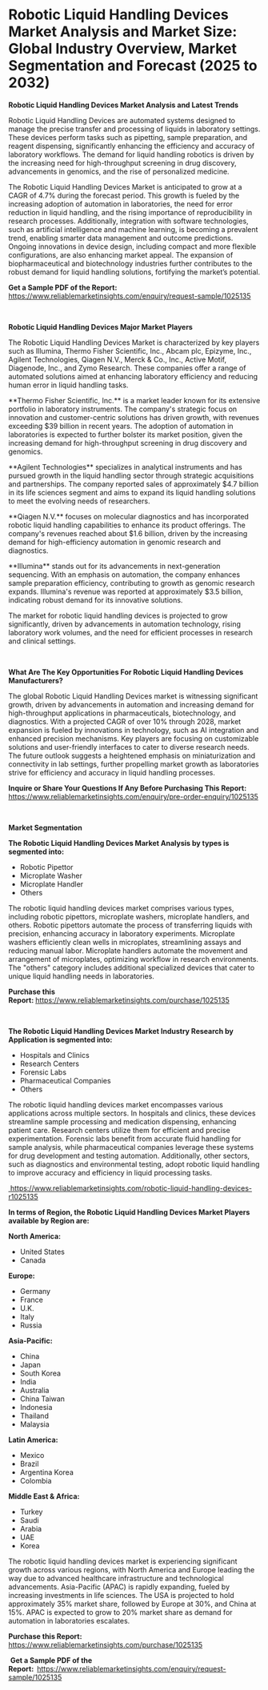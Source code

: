 <p><h1>Robotic Liquid Handling Devices Market Analysis and Market Size: Global Industry Overview, Market Segmentation and Forecast (2025 to 2032)</h1></p><p><strong>Robotic Liquid Handling Devices Market Analysis and Latest Trends</strong></p>
<p><p>Robotic Liquid Handling Devices are automated systems designed to manage the precise transfer and processing of liquids in laboratory settings. These devices perform tasks such as pipetting, sample preparation, and reagent dispensing, significantly enhancing the efficiency and accuracy of laboratory workflows. The demand for liquid handling robotics is driven by the increasing need for high-throughput screening in drug discovery, advancements in genomics, and the rise of personalized medicine.</p><p>The Robotic Liquid Handling Devices Market is anticipated to grow at a CAGR of 4.7% during the forecast period. This growth is fueled by the increasing adoption of automation in laboratories, the need for error reduction in liquid handling, and the rising importance of reproducibility in research processes. Additionally, integration with software technologies, such as artificial intelligence and machine learning, is becoming a prevalent trend, enabling smarter data management and outcome predictions. Ongoing innovations in device design, including compact and more flexible configurations, are also enhancing market appeal. The expansion of biopharmaceutical and biotechnology industries further contributes to the robust demand for liquid handling solutions, fortifying the market’s potential.</p></p>
<p><strong>Get a Sample PDF of the Report:&nbsp;</strong> <a href="https://www.reliablemarketinsights.com/enquiry/request-sample/1025135?utm_campaign=3032&utm_medium=2&utm_source=Github&utm_content=ia&utm_term=18042025&utm_id=robotic-liquid-handling-devices">https://www.reliablemarketinsights.com/enquiry/request-sample/1025135</a></p>
<p>&nbsp;</p>
<p><strong>Robotic Liquid Handling Devices Major Market Players</strong></p>
<p><p>The Robotic Liquid Handling Devices Market is characterized by key players such as Illumina, Thermo Fisher Scientific, Inc., Abcam plc, Epizyme, Inc., Agilent Technologies, Qiagen N.V., Merck & Co., Inc., Active Motif, Diagenode, Inc., and Zymo Research. These companies offer a range of automated solutions aimed at enhancing laboratory efficiency and reducing human error in liquid handling tasks.</p><p>**Thermo Fisher Scientific, Inc.** is a market leader known for its extensive portfolio in laboratory instruments. The company's strategic focus on innovation and customer-centric solutions has driven growth, with revenues exceeding $39 billion in recent years. The adoption of automation in laboratories is expected to further bolster its market position, given the increasing demand for high-throughput screening in drug discovery and genomics.</p><p>**Agilent Technologies** specializes in analytical instruments and has pursued growth in the liquid handling sector through strategic acquisitions and partnerships. The company reported sales of approximately $4.7 billion in its life sciences segment and aims to expand its liquid handling solutions to meet the evolving needs of researchers.</p><p>**Qiagen N.V.** focuses on molecular diagnostics and has incorporated robotic liquid handling capabilities to enhance its product offerings. The company's revenues reached about $1.6 billion, driven by the increasing demand for high-efficiency automation in genomic research and diagnostics.</p><p>**Illumina** stands out for its advancements in next-generation sequencing. With an emphasis on automation, the company enhances sample preparation efficiency, contributing to growth as genomic research expands. Illumina's revenue was reported at approximately $3.5 billion, indicating robust demand for its innovative solutions.</p><p>The market for robotic liquid handling devices is projected to grow significantly, driven by advancements in automation technology, rising laboratory work volumes, and the need for efficient processes in research and clinical settings.</p></p>
<p>&nbsp;</p>
<p><strong>What Are The Key Opportunities For Robotic Liquid Handling Devices Manufacturers?</strong></p>
<p><p>The global Robotic Liquid Handling Devices market is witnessing significant growth, driven by advancements in automation and increasing demand for high-throughput applications in pharmaceuticals, biotechnology, and diagnostics. With a projected CAGR of over 10% through 2028, market expansion is fueled by innovations in technology, such as AI integration and enhanced precision mechanisms. Key players are focusing on customizable solutions and user-friendly interfaces to cater to diverse research needs. The future outlook suggests a heightened emphasis on miniaturization and connectivity in lab settings, further propelling market growth as laboratories strive for efficiency and accuracy in liquid handling processes.</p></p>
<p><strong>Inquire or Share Your Questions If Any Before Purchasing This Report:</strong> <a href="https://www.reliablemarketinsights.com/enquiry/pre-order-enquiry/1025135?utm_campaign=3032&utm_medium=2&utm_source=Github&utm_content=ia&utm_term=18042025&utm_id=robotic-liquid-handling-devices">https://www.reliablemarketinsights.com/enquiry/pre-order-enquiry/1025135</a></p>
<p>&nbsp;</p>
<p><strong>Market Segmentation</strong></p>
<p><strong>The Robotic Liquid Handling Devices Market Analysis by types is segmented into:</strong></p>
<p><ul><li>Robotic Pipettor</li><li>Microplate Washer</li><li>Microplate Handler</li><li>Others</li></ul></p>
<p><p>The robotic liquid handling devices market comprises various types, including robotic pipettors, microplate washers, microplate handlers, and others. Robotic pipettors automate the process of transferring liquids with precision, enhancing accuracy in laboratory experiments. Microplate washers efficiently clean wells in microplates, streamlining assays and reducing manual labor. Microplate handlers automate the movement and arrangement of microplates, optimizing workflow in research environments. The "others" category includes additional specialized devices that cater to unique liquid handling needs in laboratories.</p></p>
<p><strong>Purchase this Report:&nbsp;</strong><a href="https://www.reliablemarketinsights.com/purchase/1025135?utm_campaign=3032&utm_medium=2&utm_source=Github&utm_content=ia&utm_term=18042025&utm_id=robotic-liquid-handling-devices">https://www.reliablemarketinsights.com/purchase/1025135</a></p>
<p>&nbsp;</p>
<p><strong>The Robotic Liquid Handling Devices Market Industry Research by Application is segmented into:</strong></p>
<p><ul><li>Hospitals and Clinics</li><li>Research Centers</li><li>Forensic Labs</li><li>Pharmaceutical Companies</li><li>Others</li></ul></p>
<p><p>The robotic liquid handling devices market encompasses various applications across multiple sectors. In hospitals and clinics, these devices streamline sample processing and medication dispensing, enhancing patient care. Research centers utilize them for efficient and precise experimentation. Forensic labs benefit from accurate fluid handling for sample analysis, while pharmaceutical companies leverage these systems for drug development and testing automation. Additionally, other sectors, such as diagnostics and environmental testing, adopt robotic liquid handling to improve accuracy and efficiency in liquid processing tasks.</p></p>
<p><a href="https://www.reliablemarketinsights.com/robotic-liquid-handling-devices-r1025135?utm_campaign=3032&utm_medium=2&utm_source=Github&utm_content=ia&utm_term=18042025&utm_id=robotic-liquid-handling-devices">&nbsp;https://www.reliablemarketinsights.com/robotic-liquid-handling-devices-r1025135</a></p>
<p><strong>In terms of Region, the Robotic Liquid Handling Devices Market Players available by Region are:</strong></p>
<p>
    <p> <strong> North America: </strong>
        <ul>
            <li>United States</li>
            <li>Canada</li>
        </ul>
        </p> 
    <p> <strong> Europe: </strong>
        <ul>
            <li>Germany</li>
            <li>France</li>
            <li>U.K.</li>
            <li>Italy</li>
            <li>Russia</li>
        </ul>
        </p> 
    <p> <strong> Asia-Pacific: </strong>
        <ul>
            <li>China</li>
            <li>Japan</li>
            <li>South Korea</li>
            <li>India</li>
            <li>Australia</li>
            <li>China Taiwan</li>
            <li>Indonesia</li>
            <li>Thailand</li>
            <li>Malaysia</li>
        </ul>
        </p> 
    <p> <strong> Latin America: </strong>
        <ul>
            <li>Mexico</li>
            <li>Brazil</li>
            <li>Argentina Korea</li>
            <li>Colombia</li>
        </ul>
        </p> 
    <p> <strong> Middle East & Africa: </strong>
        <ul>
            <li>Turkey</li>
            <li>Saudi</li>
            <li>Arabia</li>
            <li>UAE</li>
            <li>Korea</li>
        </ul>
    </p>
    </p>
<p><p>The robotic liquid handling devices market is experiencing significant growth across various regions, with North America and Europe leading the way due to advanced healthcare infrastructure and technological advancements. Asia-Pacific (APAC) is rapidly expanding, fueled by increasing investments in life sciences. The USA is projected to hold approximately 35% market share, followed by Europe at 30%, and China at 15%. APAC is expected to grow to 20% market share as demand for automation in laboratories escalates.</p></p>
<p><strong>Purchase this Report: </strong><a href="https://www.reliablemarketinsights.com/purchase/1025135?utm_campaign=3032&utm_medium=2&utm_source=Github&utm_content=ia&utm_term=18042025&utm_id=robotic-liquid-handling-devices">https://www.reliablemarketinsights.com/purchase/1025135</a></p>
<p>&nbsp;<strong>Get a Sample PDF of the Report:&nbsp;&nbsp;</strong><a href="https://www.reliablemarketinsights.com/enquiry/request-sample/1025135?utm_campaign=3032&utm_medium=2&utm_source=Github&utm_content=ia&utm_term=18042025&utm_id=robotic-liquid-handling-devices">https://www.reliablemarketinsights.com/enquiry/request-sample/1025135</a></p>
<p><strong></strong></p>
<p><p></p><p></p><p></p></p>